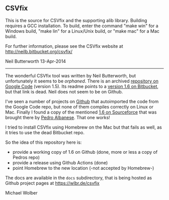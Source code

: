 CSVfix
------

This is the source for CSVfix and the supporting alib library.
Building requires a GCC installation.  To build, enter the command 
"make win" for a Windows build, "make lin" for a Linux/Unix build, 
or "make mac" for a Mac build.

For further information, please see the CSVfix website 
at http://neilb.bitbucket.org/csvfix/

Neil Butterworth
13-Apr-2014


-----

The wonderful CSVfix tool was written by Neil Butterworth, but unfortunately it seems to be _orphaned_. There 
is an archived [repository on Google Code](https://code.google.com/archive/p/csvfix/) (version 1.5). Its readme 
points to a [version 1.6 on Bitbucket](http://neilb.bitbucket.org/csvfix), but that link is dead. Neil does not 
seem to be on Github.

I've seen a number of projects on [Github](https://github.com/search?q=csvfix&type=repositories) that autoimported
the code from the Google Code repo, but none of them compiles correctly on Linux or Mac. Finally I found a copy of 
the mentioned [1.6 on Sourceforce](https://sourceforge.net/projects/csvfix/) that was brought 
there by [Pedro Albanese](https://sourceforge.net/u/pedroalbanese/profile/). That one works!

I tried to install CSVfix using Homebrew on the Mac but that fails as well, as it tries to use the dead Bitbucket repo.

So the idea of this repository here is:
   * provide a working copy of 1.6 on Github (done, more or less a copy of Pedros repo)
   * provide a release using Github Actions (done)
   * point Homebrew to the new location (-not accepted by Homebrew-)

The docs are available in the `docs` subdirectory, that is being hosted as Github project pages at https://wlbr.de/csvfix
   
Michael Wolber

